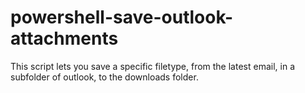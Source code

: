 # powershell-save-outlook-attachments

This script lets you save a specific filetype, from the latest email, in a subfolder of outlook, to the downloads folder.
